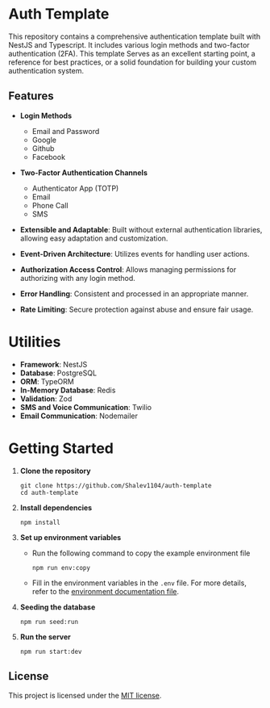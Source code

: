 # Auth Template
This repository contains a comprehensive authentication template built with NestJS and Typescript. 
It includes various login methods and two-factor authentication (2FA). 
This template Serves as an excellent starting point, a reference for best practices, or a solid foundation for building your custom authentication system.
## Features
- **Login Methods**
    - Email and Password
    - Google
    - Github
    - Facebook
      
- **Two-Factor Authentication Channels**
    - Authenticator App (TOTP)
    - Email
    - Phone Call
    - SMS

- **Extensible and Adaptable**: Built without external authentication libraries, allowing easy adaptation and customization.
- **Event-Driven Architecture**: Utilizes events for handling user actions.
- **Authorization Access Control**: Allows managing permissions for authorizing with any login method.
- **Error Handling**: Consistent and processed in an appropriate manner.
- **Rate Limiting**: Secure protection against abuse and ensure fair usage.

# Utilities
* **Framework**: NestJS
* **Database**: PostgreSQL
* **ORM**: TypeORM
* **In-Memory Database**: Redis
* **Validation**: Zod
* **SMS and Voice Communication**: Twilio
* **Email Communication**: Nodemailer

# Getting Started
 1. **Clone the repository**
    ```
    git clone https://github.com/Shalev1104/auth-template
    cd auth-template
    ```

2. **Install dependencies**
    ```
    npm install
    ```
3. **Set up environment variables**
    * Run the following command to copy the example environment file
      
      ```
      npm run env:copy
      ```
    * Fill in the environment variables in the `.env` file.
      For more details, refer to the [environment documentation file]().
4. **Seeding the database**
    ```
    npm run seed:run
    ```
5. **Run the server**
    ```
    npm run start:dev
    ```

## License
This project is licensed under the [MIT license](LICENSE.txt).
